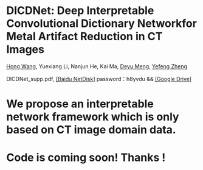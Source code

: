 # DICDNet: Deep Interpretable Convolutional Dictionary Networkfor Metal Artifact Reduction in CT Images
[Hong Wang](https://hongwang01.github.io/), Yuexiang Li, Nanjun He, Kai Ma, [Deyu Meng](http://gr.xjtu.edu.cn/web/dymeng), [Yefeng Zheng](https://sites.google.com/site/yefengzheng/)

DICDNet_supp.pdf, [[Baidu NetDisk]](https://cowtransfer.com/s/7f38c2a44c754c)   password：h8yvdu && [[Google Drive]](https://drive.google.com/file/d/1IprOzUse-L1bJV1UjcJPB2QeceCwirPD/view?usp=sharing)

# We propose an interpretable network framework which is only based on CT image domain data.


# Code is coming soon! Thanks !
